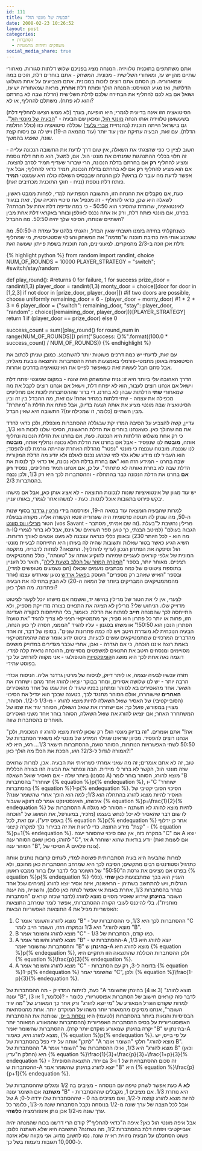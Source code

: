 ```yaml
---
id: 111
title: "הבעיה של מונטי הול"
date: 2008-02-23 10:26:52
layout: post
categories: 
  - הסתברות
  - משחקים וחידות מתמטיות
social_media_share: true
---
```

אתם משתתפים בתוכנית טלוויזיה. המנחה מציג בפניכם שלוש דלתות סגורות. מאחורי שתיים מהן יש עז, ומאחורי השלישית - מכונית. המשחק - אתם בוחרים דלת, וזוכים במה שמאחוריה. מן הסתם אתם רוצים לזכות במכונית. אתם מצביעים על אחת משלוש הדלתות, ואז מגיע הטוויסט: המנחה הולך ופותח דלת <strong>אחרת</strong>, מראה שמאחוריה יש עז, ושואל אם בא לכם להחליף את הבחירה שלכם לדלת השלישית (הדלת שבה לא בחרתם והוא לא פתח). משתלם להחליף, או לא?

הסיטואציה הזו אינה בדיונית לגמרי; היא הופיעה, בערך (לא ממש הציעו להחליף דלת) בשעשועון טלוויזיה אותו הנחה <a href="http://he.wikipedia.org/wiki/%D7%9E%D7%95%D7%A0%D7%98%D7%99_%D7%94%D7%95%D7%9C">מונטי הול</a>, ומכאן שם הבעיה - "<a href="http://he.wikipedia.org/wiki/%D7%94%D7%91%D7%A2%D7%99%D7%94_%D7%A9%D7%9C_%D7%9E%D7%95%D7%A0%D7%98%D7%99_%D7%94%D7%95%D7%9C">הבעיה של מונטי הול</a>". גם בישראל הייתה תוכנית (בהנחיית <a href="http://he.wikipedia.org/wiki/%D7%90%D7%91%D7%A8%D7%99_%D7%92%D7%9C%D7%A2%D7%93">אברי גלעד</a>) שכללה סיטואציה כזו (כולל החלפת הדלת). עם זאת, הבעיה עתיקת יומין עוד יותר (עוד מהמאה ה-19) ויש לה גם ניסוח קצת שונה, שאציג בהמשך.

חשוב לציין כי כפי שהצגתי את השאלה, אין שום דרך לדעת את התשובה הנכונה עלייה - זה תלוי בכללי ההתנהגות שמנחים את מונטי הול. אם, למשל, הוא פותח דלת נוספת ומציע להחליף <strong>רק</strong> אם בחרתם בדלת הנכונה, הרי שברור שעדיף תמיד לסרב להצעה. אם הוא מציע להחליף <strong>רק</strong> אם לא בחרתם בדלת הנכונה, תמיד כדאי להחליף; אבל איך אפשר לדעת מה עובר לו בראש? לכן ההנחה שבבסיס השאלה כולה היא שמונטי <strong>תמיד</strong> פותח דלת נוספת (נניח - חוקי התוכנית מכתיבים זאת).

כעת, אם מקבלים את ההנחה הזו, התשובה המפתיעה למדי, לפחות ממבט ראשון, לשאלה היא שכן, כדאי להחליף - זה מכפיל את סיכויי הזכייה שלך. זאת בניגוד לאינטואיציה, שרומזת שהסיכוי הוא 50:50 - כי במה עדיפה דלת אחת על חברתה? בפרט, אם מונטי פותח דלת, ורק אז אתה נכנס לאולפן ובוחר באקראי דלת אחת מבין השתיים שנותרו, הסיכוי שלך יהיה 50:50. מה ההבדל?

כשנתקלתי בחידה בזמנו חשבתי שאין הבדל, והגנתי בלהט על עמדת ה-50:50. מה ששכנע אותי היה כתיבת תוכנה ש"מדמה" את המשחק והגילוי שסטטיסטית, מי שמחליף דלת אכן זוכה ב-2/3 מהמקרים. למעוניינים, הנה תוכנית בשפת פייתון שעושה זאת:

<div class="code-block">
{% highlight python %}
from random import randint, choice
NUM_OF_ROUNDS = 10000
PLAYER_STRATEGY = "switch"; #switch/stay/random

def play_round(): #returns 0 for failure, 1 for success
    prize_door = randint(1,3)
    player_door = randint(1,3) 
    monty_door = choice([door for door in [1,2,3] if not door in [prize_door, player_door]]) #if two doors are possible, choose uniformly
    remaining_door = 6 - (player_door + monty_door) #1 + 2 + 3 = 6
    player_door = {"switch": remaining_door, "stay": player_door, "random";: choice([remaining_door, player_door])}[PLAYER_STRATEGY]
    return 1 if (player_door == prize_door) else 0
    
success_count = sum([play_round() for round_num in range(NUM_OF_ROUNDS)])
print("Success: {}%".format((100.0 * success_count) / NUM_OF_ROUNDS))
{% endhighlight %}
</div>


עם זאת, לדעתי יש כמה דרכים פשוטות יותר להשתכנע. כמובן שניתן לכתוב את הסיטואציה באופן מתמטי-פורמלי באמצעות תורת ההסתברות והתוצאה נובעת מאליה; אבל סתם חבל לעשות זאת כשאפשר לפייס את האינטואיציה בדרכים אחרות.

הדרך האהובה עלי ביותר היא זו: נניח שהמשחק היה שונה - במקום שמונטי יפתח דלת וישאל אם אנחנו רוצים לעבור, הוא לא יפתח דלת, וישאל אם אנחנו רוצים לקבל את מה שמאחורי <strong>שתי</strong> הדלתות שבהן לא בחרנו. די ברור שההסתברות לזכות אם מחליפים מכפילה את עצמה - שתי דלתות במחיר אחת! עם זאת, מה ההבדל בין זה ובין הסיטואציה שבה מונטי מציע את אותה הצעה בדיוק, אבל פותח את הדלת ה"מיותרת" מבין השתיים (כלומר, זו שמכילה עז)? התשובה היא שאין הבדל.

עדיין, קשה להצביע על הסיבה המדוייקת שבגללה ההסתברות מוכפלת, ולכן כדאי לחדד את מה שהולך כאן. כשאנחנו בוחרים את הדלת הראשונה, הסיכוי שלנו לזכות הוא 1/3, כי רק אחת משלוש הדלתות היא הנכונה. כעת, אם בחרנו את הדלת הנכונה ונחליף אותה, <strong>מובטח</strong> לנו שנפסיד - אבל אם בחרנו את הדלת הלא נכונה ונחליף אותה, <strong>מובטח</strong> לנו שננצח. מובטח שננצח כי מונטי "נפטר" מהדלת האחרת שהייתה גורמת לנו להפסד; הוא העביר לנו מידע שלא גלוי למי שכרגע נכנס לאולם ולא יודע מה הדלת המקורית שבה בחרנו - המידע הזה הוא "<strong>אם</strong> בחרת בדלת הלא נכונה, <strong>אז</strong> כדאי לך לנסות את הדלת שבה לא בחרת ואותה לא פתחתי". על כן, אם אנחנו תמיד מחליפים, נפסיד <strong>רק אם</strong> בחרנו את הדלת הנכונה כבר בהתחלה - וההסתברות לכך היא רק 1/3, ולכן ננצח בהסתברות 2/3.

יש עוד מגוון של אינטואיציות שונות לנכונות התוצאה - לא אציג אותן כאן, אבל אם מישהו יבקש פירוט בתגובות אוכל לנסות. כעת - למשהו אחר לגמרי, באותו עניין.

למרות שהבעיה הומצאה עוד במאה ה-19, ופורסמה בידי <a href="http://he.wikipedia.org/wiki/%D7%9E%D7%A8%D7%98%D7%99%D7%9F_%D7%92%D7%A8%D7%93%D7%A0%D7%A8">מרטין גרדנר</a> בסוף שנות ה-50, מה שנתן לה תנופה פרסומית היה שערוריה זוטא הקשורה אליה. מקורה בבעלת הטור <a href="http://en.wikipedia.org/wiki/Marilyn_vos_Savant">מרילין ווס סוונט</a> (vos Savant - זה שם אמיתי, מסתבר). מרילין נחשבת ל"בעלת ה-IQ הגבוה בעולם" (למיטב הבנתי, כך טוען ספר השיאים של גינס, אבל לא ברור לגמרי מה הוא - לכל היותר 230) ובאופן כללי כנראה עצבנה לא מעט אנשים לאורך הדורות. השיא הגיע כאשר בטור שאלות ותשובות שהיה לה בעיתון היא התייחסה לבעיית מונטי הול וסיפקה את הפתרון הנכון (עדיף להחליף). התוצאה? לפחות לדבריה, מתקפה המונית של אלפי קוראים לעגניים שמיהרו להוקיע אותה על "טעותה", כולל מתמטיקאים רציניים. מאוחר יותר, בספר "<a href="http://he.wikipedia.org/wiki/%D7%94%D7%9E%D7%A7%D7%A8%D7%94_%D7%94%D7%9E%D7%95%D7%96%D7%A8_%D7%A9%D7%9C_%D7%94%D7%9B%D7%9C%D7%91_%D7%91%D7%A9%D7%A2%D7%AA_%D7%9C%D7%99%D7%9C%D7%94">המקרה המוזר של הכלב בשעת לילה</a>", תואר כל העניין בתוספת ציטוטים של כמה מכתבים נזעמים שכאלו (הם נשמעים מטופשים למדי), ובספר "האיש שאהב רק מספרים" העוסק ב<a href="http://he.wikipedia.org/wiki/%D7%A4%D7%90%D7%95%D7%9C_%D7%90%D7%A8%D7%93%D7%A9">פאול ארדש</a> נטען שארדש עצמו (אחד מהמתמטיקאים המבריקים ביותר של המאה ה-20) לא הבין בתחילה את הבעיה ופתרונה. מה הולך כאן?

לצערי, אין לי את הטור של מרילין בהישג יד, ואשמח אם מישהו יוכל לקשר לציטוט מדוייק שלו. הניחוש שלי? מרילין לא הציגה את התנאים בצורה מדוייקת מספיק, ולא התייחסה לכך שהמנחה <strong>חייב</strong> לפתוח את הדלת. כאמור, בלי התייחסות לנקודה העדינה הזו, פחות או יותר כל פתרון הוא סביר; אך מתמטיקאי רציני לא צריך להגיד "את טועה! הפתרון הנכון הוא 50:50!" או משהו בסגנון - עליו להגיד "המממ, חסרה לך כאן הנחה, הבעיה הנוכחית לא מוגדרת היטב ויש לה כמה פתרונות שונים". בסופו של דבר, זה אחד מהדברים המרכזיים שמתמטיקאים עושים לבעיות. ציטוט ידוע אומר שמה שהמתמטיקאי באמת רוצה איננו הוכחה, כי אם הגדרה - ואכן, אחרי שכבר מגדירים במדוייק מושגים מסויימים ומנסחים היטב את התנאים למשפטים מסויימים, ההוכחה נראית קלה למדי. דוגמה נאה אחת לכך היא מושג ה<a href="http://he.wikipedia.org/wiki/%D7%A7%D7%95%D7%9E%D7%A4%D7%A7%D7%98%D7%99%D7%95%D7%AA">קומפקטיות</a> הטופולוגי - אני מקווה להרחיב על כך בפוסט עתידי.

חזרה עכשיו לבעיה עצמה, או ליתר דיוק, לניסוח של מרטין גרדנר אליה. הניסוח אכזרי הרבה יותר - יש לנו שלושה אסירים, ומחר בבוקר יוציאו להורג אחד מהם וישחררו את השאר. אחד מהאסירים בא לסוהר ומתחנן בפניו שיגיד לו את שמו של אחד מהאסירים <strong>האחרים</strong> שישוחררו, אולם הסוהר מתנגד לכך, בטענה שבכך הוא יגדיל את הסיכוי (הסובייקטיבי) של האסיר שואל השאלה להיות מוצא להורג - מ-1/3 ל-1/2. הסוהר, מצויין במפורש, פועל כך: אם ישחררו את שואל השאלה, הסוהר יגיד את שמו של המשתחרר האחר; אם יוציאו להורג את שואל השאלה, הסוהר בוחר אחד משני האסירים האחרים בהסתברות שווה.

"אה!" אתם אומרים. "זה בדיוק מונטי הול! רק שכאן להיות מוצא להורג זו המכונית, ולכן אנחנו רוצים להפסיד. מכיוון שראינו שגילוי המידע של מונטי לא משאיר הסתברות של 50:50 לשתי האפשרויות הנותרות, הסוהר טועה, ההסתברות תישאר 1/3... רגע, היא לא אמורה לגדול ל-2/3? רגע, הפכת את הכל! מה הולך כאן?!"

טוב, זה לא אתם אומרים; זה מה שאני אמרתי כשראיתי את הבעיה. אכן, למרות שרואים שזה מונטי הול, הקשר לא ברור לי מיידית. הבה ונפתור את הבעיה הזו בצורה הכללית ביותר שלה - אם האסיר שואל השאלה (נסמנו A) מוצא להורג, הסוהר בוחר לומר "B ישוחרר" בהסתברות {% equation %}p{% endequation %}, ו-"C ישוחרר" בהסתברות {% equation %}1-p{% endequation %}. הסיכוי הסובייקטיבי של האסיר להיות מוצא להורג בהתחלה הוא 1/3; למה הוא הופך אחרי שהשומר עונה? איכשהו, האינסטינקט אומר לנו דווקא שעבור {% equation %}p=\frac{1}{2}{% endequation %} ההסתברות של A להיות מוצא להורג לא תשתנה - הסוהר לא מגלה לו שום דבר שהאסיר לא יכל לנחש בעצמו (מזכיר, במעורפל, את המושג של "הוכחה באפס ידע"). עם זאת, לכל {% equation %}p{% endequation %} אחר כן ידלוף "קצת" מידע החוצה. כדי לראות את זה בבירור נלך למקרה קיצוני - {% equation %}p=1{% endequation %}. במקרה כזה, אין שום סיכוי שהסוהר יענה "C" אם A יוצא להורג; מכאן שאם הסוהר ענה "C", אז A יודע בודאות שהוא ישוחרר (אם לעומת זאת הסוהר ענה "B", הסיכוי של A צונח פלאים).

למרות שהבעיה היא בעיה הסתברותית פשוטה למדי, לעתים קרובות נותנים אותה כתרגיל וסטודנטים רבים מתקשים; הסיבה לכך היא שמרחב ההסתברות כאן מחוכם, ולא ברור ממבט ראשון (בפרט אם מציגים את גרסת ה"50:50" של השומר בלי לדבר על {% equation %}p{% endequation %} כללי). העניין הוא בכך שמתבצעות כאן <strong>שתי</strong> הגרלות, ויש להתחשב בשתיהן - הראשונה, איזה אסיר יוצא להורג (מניחים שכל אחד נבחר בהסתברות 1/3, אחרת באמת אי אפשר לנתח כאן כלום), והשנייה, מה יענה השומר <strong>בהינתן</strong> שידוע שאסיר מסויים מוצא להורג (לדבר שכזה קוראים "הסתברות מותנית"). בלי להיכנס לעובי הקורה ההסתברותי, אפשר לומר שמרחב התוצאות האפשריות מכיל את 4 התוצאות האפשריות הבאות:
<ol>
 	<li>C מוצא להורג והשומר אומר "B" - ההסתברות לכך היא 1/3, כי ההסתברות של "C מוצא להורג" היא 1/3 ובמקרה הזה, השומר חייב לומר "B".</li>
 	<li>B מוצא להורג והשומר אומר "C" - כמו קודם, הסתברות של 1/3.</li>
 	<li>A מוצא להורג והשומר אומר "B" - ההסתברות ש-A יוצא להורג היא 1/3, וההסתברות שהשומר יאמר "B" <strong>בהינתן</strong> ש-A מוצא להורג היא {% equation %}p{% endequation %}, ולכן ההסתברות הכוללת שהתוצאה הזו תתקיים היא {% equation %}\frac{p}{3}{% endequation %}.</li>
 	<li>A מוצא להורג והשומר אומר "C" - בדומה ל-3, רק עם הסתברות {% equation %}1-p{% endequation %} שהשומר יאמר "C", ולכן {% equation %}\frac{1-p}{3}{% endequation %}.</li>
</ol>
כעת, לניתוח המדוייק - מה ההסתברות של "A מוצא להורג" (3 או 4) בהינתן שהשומר עונה "B", (כלומר, 1 או 3)? לדבר כזה קוראים חישוב של הסתברות אפוסטריורי, כלומר - למרות שקודם הוגרל המאורע של "מי יוצא להורג" ורק אחר כך המאורע של "מה יגיד השומר", אנחנו מסיקים מהמאוחר יותר משהו על המוקדם יותר. אחת מהנוסחאות הבסיסיות והנאות ביותר בהסתברות (לטעמי) היא <a href="http://he.wikipedia.org/wiki/%D7%97%D7%95%D7%A7_%D7%91%D7%99%D7%99%D7%A1">נוסחת בייס</a>, שנותנת את ההסתברות האפוסטריורית על בסיס ההסתברות האפריורית (ההסתברות שהמאורע המאוחר יותר יקרה בהינתן שמאורע מוקדם יותר קרה). ההסתברות שהשומר יאמר "B" בהינתן ש-A מוצא להורג היא, כאמור, {% equation %}p{% endequation %}. על פי בייס, יש "לתקן" אותה על ידי כפל בהסתברות של "A מוצא להורג" חלקי "השומר אומר B". ההסתברות של "A מוצא להורג" היא 1/3, ואילו ההסתברות של "השומר אומר B" (וכאן החלק ה"עדין) היא {% equation %}\frac{1}{3}+\frac{p}{3}=\frac{1+p}{3}{% endequation %} - זה סכום ההסתברויות של 1 ו-3 גם יחד. התוצאה הסופית? ההסתברות ש-A יוצא להורג בהינתן שהשומר אמר "B" היא {% equation %}\frac{p}{p+1}{% endequation %}.

כעת אפשר לשחק טיפה עם הנוסחה - מציבים בה 1/2 ומגלים שההסתברות של A <strong>לא משתנה</strong> אם השומר עונה "B" - היא נותרת 1/3. אם מציבים 1, מקבלים שההסתברות של A להיות מוצא להורג קפצה ל-1/2, ואם מציבים בה 0 - שההסתברות שלו ירדה ל-0; אבל לכל הצבה של ערך שונה מ-1/2 בנוסחה נקבל הסתברות שונה מ-1/3, כלומר כל ערך שונה מ-1/2 אכן נותן אינפורמציה <strong>כלשהי</strong>.

אבל איפה מונטי הול כאן? איפה ה"כדאי להחליף"? קודם הרי דרשנו בכוח שהמנחה יהיה אובייקטיבי ויפתח דלת בהסתברות 1/2, מה נשתנה? התשובה היא שלא השתנה כלום; פשוט הסתכלנו על הבעיה מזווית ראייה שונה. נסו לחשוב מדוע. אני מקווה שלא אזכה ל-10,000 תגובות נזעמות בשל כך.
